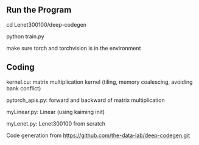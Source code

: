 ## Run the Program

cd Lenet300100/deep-codegen

python train.py

make sure torch and torchvision is in the environment

## Coding

kernel.cu: matrix multiplication kernel (tiling, memory coalescing, avoiding bank conflict)

pytorch_apis.py: forward and backward of matrix multiplication

myLinear.py: Linear (using kaiming init)

myLenet.py: Lenet300100 from scratch

Code generation from https://github.com/the-data-lab/deep-codegen.git
